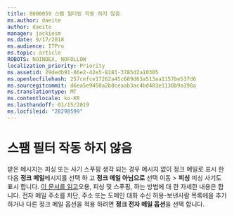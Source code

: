 ```yaml
---
title: 8000059 스팸 필터링 작동 하지 않음
ms.author: daeite
author: daeite
manager: jackiesm
ms.date: 9/17/2018
ms.audience: ITPro
ms.topic: article
ROBOTS: NOINDEX, NOFOLLOW
localization_priority: Priority
ms.assetid: 29dedb91-06e2-42e5-8281-3785d2a10305
ms.openlocfilehash: 257cefce17262a45c689d63a513aa1157be537d6
ms.sourcegitcommit: d6ea5e9458a2b8ceaab3ac4bd483e1130b9a398a
ms.translationtype: MT
ms.contentlocale: ko-KR
ms.lasthandoff: 01/15/2019
ms.locfileid: "28298599"
---
```

# <a name="spam-filter-not-working"></a>스팸 필터 작동 하지 않음

받은 메시지는 피싱 또는 사기 스푸핑 생각 되는 경우 메시지 없이 정크 메일로 표시 한 다음 **정크 메일**메시지를 선택 하 고 **정크 메일 아님으로** 선택 이동 \> **피싱** 피싱 사기도 표시 합니다. [이 문서를 읽고](https://support.office.com/article/0d882ea5-eedc-4bed-aebc-079ffa1105a3)오용, 피싱 및 스푸핑, 하는 방법에 대 한 자세한 내용은 합니다. 전자 메일 주소를 차단, 주소 또는 도메인 대화 수신 허용-보낸사람 목록에을 추가 하거나 다른 정크 메일 옵션을 적용 하려면 **정크 전자 메일 옵션**을 선택 합니다. 
  

